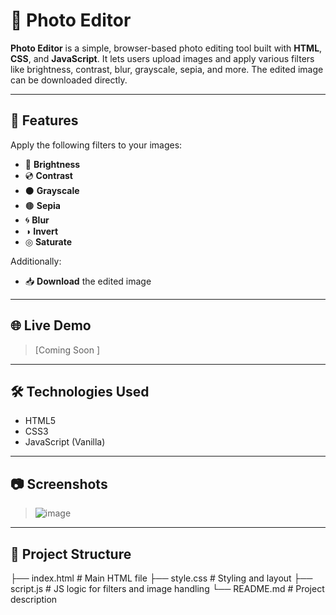 # 📸 Photo Editor

**Photo Editor** is a simple, browser-based photo editing tool built with **HTML**, **CSS**, and **JavaScript**. It lets users upload images and apply various filters like brightness, contrast, blur, grayscale, sepia, and more. The edited image can be downloaded directly.

---

## 🚀 Features

Apply the following filters to your images:

- 🔆 **Brightness**
- 💿 **Contrast**
- ⚫ **Grayscale**
- 🟤 **Sepia**
- 🌀 **Blur**
- ◑ **Invert**
- ◎ **Saturate**

Additionally:

- 📥 **Download** the edited image

---

## 🌐 Live Demo

> [Coming Soon ]

---

## 🛠️ Technologies Used

- HTML5
- CSS3
- JavaScript (Vanilla)

---

## 📷 Screenshots

> ![image](https://github.com/user-attachments/assets/dcb91f21-ae6d-45ae-a28f-a8f9b1db1740)


---

## 📁 Project Structure
├── index.html # Main HTML file
├── style.css # Styling and layout
├── script.js # JS logic for filters and image handling
└── README.md # Project description
